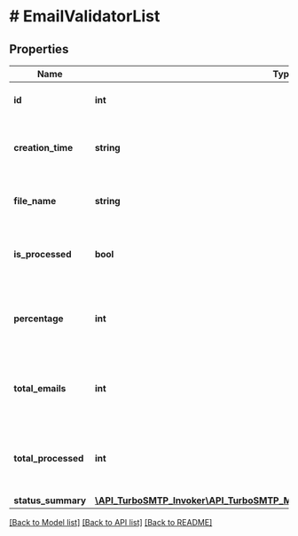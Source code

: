 # # EmailValidatorList

## Properties

Name | Type | Description | Notes
------------ | ------------- | ------------- | -------------
**id** | **int** | Email validation list id. | [optional]
**creation_time** | **string** | Date and Time of the validation list creation. | [optional]
**file_name** | **string** | File name of the uploaded file. | [optional]
**is_processed** | **bool** | True if the validation list was already processed. | [optional]
**percentage** | **int** | Describes the percentage progress of validation list. | [optional]
**total_emails** | **int** | Amount of email addresses in the validation list. | [optional]
**total_processed** | **int** | Describes the count of email addresses processed so far. | [optional]
**status_summary** | [**\API_TurboSMTP_Invoker\API_TurboSMTP_Model\EmailValidatorStatusSummaryItem[]**](EmailValidatorStatusSummaryItem.md) |  | [optional]

[[Back to Model list]](../../README.md#models) [[Back to API list]](../../README.md#endpoints) [[Back to README]](../../README.md)

